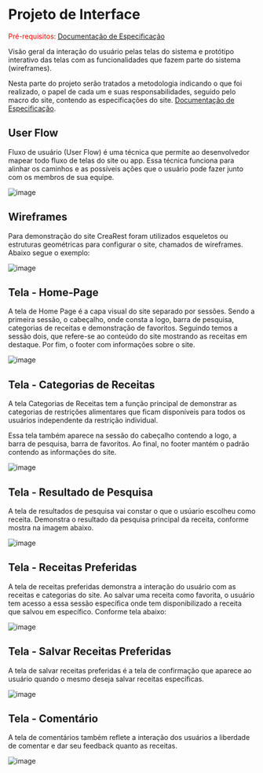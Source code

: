 
# Projeto de Interface

<span style="color:red">Pré-requisitos: <a href="2-Especificação do Projeto.md"> Documentação de Especificação</a></span>

Visão geral da interação do usuário pelas telas do sistema e protótipo interativo das telas com as funcionalidades que fazem parte do sistema (wireframes).

 Nesta parte do projeto serão tratados a metodologia indicando o que foi realizado, o papel de cada um e suas responsabilidades, seguido pelo macro do site, contendo as especificações do site. <a href="2-Especificação do Projeto.md"> Documentação de Especificação</a>.

## User Flow

Fluxo de usuário (User Flow) é uma técnica que permite ao desenvolvedor mapear todo fluxo de telas do site ou app. Essa técnica funciona para alinhar os caminhos e as possíveis ações que o usuário pode fazer junto com os membros de sua equipe.

![image](https://user-images.githubusercontent.com/125780065/233871423-1ca9341f-fdee-4fe1-85f0-4aef78e8e319.png)


## Wireframes

<p>Para demonstração do site CreaRest foram utilizados esqueletos ou estruturas geométricas para configurar o site, chamados de wireframes. Abaixo segue o exemplo:</p>

![image](https://user-images.githubusercontent.com/125780065/233870591-088cadab-91b8-49eb-891e-a74b2a93ca5e.png)

<h2>Tela - Home-Page</h2>
<p>A tela de Home Page é a capa visual do site separado por sessões. Sendo a primeira sessão, o cabeçalho, onde consta a logo, barra de pesquisa, categorias de receitas e demonstração de favoritos.
 Seguindo temos a sessão dois, que refere-se ao conteúdo do site mostrando as receitas em destaque. Por fim, o footer com informações sobre o site.</p>

![image](https://user-images.githubusercontent.com/125780065/233843664-69f085ad-b45b-4cd9-b1a0-4521710eca5f.png)

<h2>Tela - Categorias de Receitas</h2>
<p>A tela Categorias de Receitas tem a função principal de demonstrar as categorias de restrições alimentares que ficam disponíveis para todos os usuários independente da restrição individual.</p>
<p>Essa tela também aparece na sessão do cabeçalho contendo a logo, a barra de pesquisa, barra de favoritos. Ao final, no footer mantém o padrão contendo as informações do site.</p>

![image](https://user-images.githubusercontent.com/125780065/233867011-3d17eade-d2df-4640-a927-55f8650b8084.png)

<h2>Tela - Resultado de Pesquisa</h2>
<p>A tela de resultados de pesquisa vai constar o que o usúario escolheu como receita. Demonstra o resultado da pesquisa principal da receita, conforme mostra na imagem abaixo.</p>

![image](https://user-images.githubusercontent.com/125780065/233867609-26041b0a-b370-4fe2-a5e7-b7c191deec06.png)

<h2>Tela - Receitas Preferidas</h2>
<p>A tela de receitas preferidas demonstra a interação do usuário com as receitas e categorias do site. Ao salvar uma receita como favorita, o usuário tem acesso a essa sessão específica onde tem disponibilizado a receita que salvou em específico. Conforme tela abaixo:</p>

![image](https://user-images.githubusercontent.com/125780065/233868271-7fc034e7-6ee8-4b39-a8a9-a4c052581170.png)

<h2>Tela - Salvar Receitas Preferidas</h2>
<p>A tela de salvar receitas preferidas é a tela de confirmação que aparece ao usuário quando o mesmo deseja salvar receitas específicas.</p>



![image](https://user-images.githubusercontent.com/125780065/233868560-e026ca17-dd5d-4b9f-8578-73dcbec29020.png)

<h2>Tela - Comentário</h2>
<p>A tela de comentários também reflete a interação dos usuários  a liberdade de comentar e dar seu feedback quanto as receitas.</p>



![image](https://user-images.githubusercontent.com/125780065/233869063-01ba135b-06e0-41d1-8f72-c559142e4f91.png)

